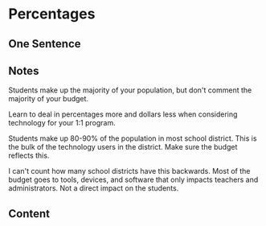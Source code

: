 # Percentages

## One Sentence 

## Notes
Students make up the majority of your population, but don't comment the majority of your budget. 

Learn to deal in percentages more and dollars less when considering technology for your 1:1 program. 

Students make up 80-90% of the population in most school district. This is the bulk of the technology users in the district. Make sure the budget reflects this. 

I can't count how many school districts have this backwards. Most of the budget goes to tools, devices, and software that only impacts teachers and administrators. Not a direct impact on the students. 

## Content 
